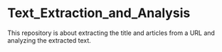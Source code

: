 # Text_Extraction_and_Analysis
This repository is about extracting the title and articles from a URL and analyzing the extracted text.

